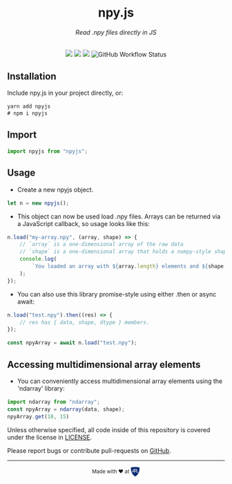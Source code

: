 <h1 align=center>npy.js</h1>
<h6 align=center>Read .npy files directly in JS</h6>

<p align=center>
    <a href="https://www.npmjs.com/package/npyjs"><img src="https://img.shields.io/npm/v/npyjs.svg?style=for-the-badge" /></a>
    <a href="https://github.com/aplbrain/npyjs"><img src="https://img.shields.io/github/issues/aplbrain/npyjs.svg?style=for-the-badge" /></a>
    <a href="https://github.com/aplbrain/npyjs"><img src="https://img.shields.io/github/license/aplbrain/npyjs.svg?style=for-the-badge" /></a>
    <img alt="GitHub Workflow Status" src="https://img.shields.io/github/actions/workflow/status/aplbrain/npyjs/test-node.yml?label=Tests&style=for-the-badge">
</p>

## Installation

Include npy.js in your project directly, or:

```shell
yarn add npyjs
# npm i npyjs
```

## Import 

```javascript
import npyjs from "npyjs";
```


## Usage

-   Create a new npyjs object.

```javascript
let n = new npyjs();
```

-   This object can now be used load .npy files. Arrays can be returned via a JavaScript callback, so usage looks like this:

```javascript
n.load("my-array.npy", (array, shape) => {
    // `array` is a one-dimensional array of the raw data
    // `shape` is a one-dimensional array that holds a numpy-style shape.
    console.log(
        `You loaded an array with ${array.length} elements and ${shape.length} dimensions.`
    );
});
```

-   You can also use this library promise-style using either .then or async await:

```javascript
n.load("test.npy").then((res) => {
    // res has { data, shape, dtype } members.
});
```

```javascript
const npyArray = await n.load("test.npy");
```

## Accessing multidimensional array elements

-   You can conveniently access multidimensional array elements using the 'ndarray' library:

```javascript
import ndarray from "ndarray";
const npyArray = ndarray(data, shape);
npyArray.get(10, 15)
```

Unless otherwise specified, all code inside of this repository is covered under the license in [LICENSE](LICENSE).

Please report bugs or contribute pull-requests on [GitHub](https://github.com/aplbrain/npyjs).

---

<p align="center"><small>Made with ♥ at <a href="http://www.jhuapl.edu/"><img alt="JHU APL" align="center" src="./docs/apl-logo.png" height="23px"></a></small></p>
